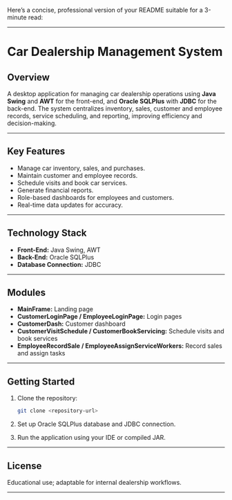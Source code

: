 Here’s a concise, professional version of your README suitable for a 3-minute read:

---

# Car Dealership Management System

## Overview

A desktop application for managing car dealership operations using **Java Swing** and **AWT** for the front-end, and **Oracle SQLPlus** with **JDBC** for the back-end. The system centralizes inventory, sales, customer and employee records, service scheduling, and reporting, improving efficiency and decision-making.

---

## Key Features

* Manage car inventory, sales, and purchases.
* Maintain customer and employee records.
* Schedule visits and book car services.
* Generate financial reports.
* Role-based dashboards for employees and customers.
* Real-time data updates for accuracy.

---

## Technology Stack

* **Front-End:** Java Swing, AWT
* **Back-End:** Oracle SQLPlus
* **Database Connection:** JDBC

---

## Modules

* **MainFrame:** Landing page
* **CustomerLoginPage / EmployeeLoginPage:** Login pages
* **CustomerDash:** Customer dashboard
* **CustomerVisitSchedule / CustomerBookServicing:** Schedule visits and book services
* **EmployeeRecordSale / EmployeeAssignServiceWorkers:** Record sales and assign tasks

---

## Getting Started

1. Clone the repository:

   ```bash
   git clone <repository-url>
   ```
2. Set up Oracle SQLPlus database and JDBC connection.
3. Run the application using your IDE or compiled JAR.

---

## License

Educational use; adaptable for internal dealership workflows.

---

